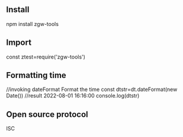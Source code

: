 ## Install
npm install zgw-tools
 
## Import
const ztest=require('zgw-tools')

## Formatting time
//invoking
  dateFormat Format the time
const dtstr=dt.dateFormat(new Date())
//result 2022-08-01 16:16:00
console.log(dtstr)

## Open source protocol
ISC
